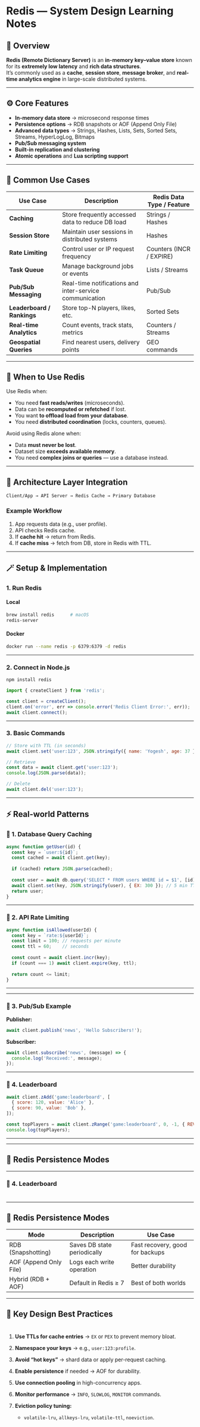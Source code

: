 # Redis — System Design Learning Notes

## 🧠 Overview

**Redis (Remote Dictionary Server)** is an **in-memory key–value store** known for its **extremely low latency** and **rich data structures**.  
It’s commonly used as a **cache**, **session store**, **message broker**, and **real-time analytics engine** in large-scale distributed systems.

---

## ⚙️ Core Features

- **In-memory data store** → microsecond response times  
- **Persistence options** → RDB snapshots or AOF (Append Only File)  
- **Advanced data types** → Strings, Hashes, Lists, Sets, Sorted Sets, Streams, HyperLogLog, Bitmaps  
- **Pub/Sub messaging system**  
- **Built-in replication and clustering**  
- **Atomic operations** and **Lua scripting support**

---

## 🧩 Common Use Cases

| Use Case | Description | Redis Data Type / Feature |
|-----------|--------------|----------------------------|
| **Caching** | Store frequently accessed data to reduce DB load | Strings / Hashes |
| **Session Store** | Maintain user sessions in distributed systems | Hashes |
| **Rate Limiting** | Control user or IP request frequency | Counters (INCR / EXPIRE) |
| **Task Queue** | Manage background jobs or events | Lists / Streams |
| **Pub/Sub Messaging** | Real-time notifications and inter-service communication | Pub/Sub |
| **Leaderboard / Rankings** | Store top-N players, likes, etc. | Sorted Sets |
| **Real-time Analytics** | Count events, track stats, metrics | Counters / Streams |
| **Geospatial Queries** | Find nearest users, delivery points | GEO commands |

---

## 🚦 When to Use Redis

Use Redis when:
- You need **fast reads/writes** (microseconds).
- Data can be **recomputed or refetched** if lost.
- You want **to offload load from your database**.
- You need **distributed coordination** (locks, counters, queues).

Avoid using Redis alone when:
- Data **must never be lost**.
- Dataset size **exceeds available memory**.
- You need **complex joins or queries** — use a database instead.

---

## 🧱 Architecture Layer Integration

```text
Client/App → API Server → Redis Cache → Primary Database
```

### Example Workflow

1. App requests data (e.g., user profile).
2. API checks Redis cache.
3. If **cache hit** → return from Redis.
4. If **cache miss** → fetch from DB, store in Redis with TTL.

---

## 🪄 Setup & Implementation

### 1. Run Redis

#### Local

```bash
brew install redis      # macOS
redis-server
```

#### Docker

```bash
docker run --name redis -p 6379:6379 -d redis
```

---

### 2. Connect in Node.js

```bash
npm install redis
```

```javascript
import { createClient } from 'redis';

const client = createClient();
client.on('error', err => console.error('Redis Client Error:', err));
await client.connect();
```

---

### 3. Basic Commands

```javascript
// Store with TTL (in seconds)
await client.set('user:123', JSON.stringify({ name: 'Yogesh', age: 37 }), { EX: 60 });

// Retrieve
const data = await client.get('user:123');
console.log(JSON.parse(data));

// Delete
await client.del('user:123');
```

---

## ⚡️ Real-world Patterns

### 🧠 1. Database Query Caching

```javascript
async function getUser(id) {
  const key = `user:${id}`;
  const cached = await client.get(key);
  
  if (cached) return JSON.parse(cached);
  
  const user = await db.query('SELECT * FROM users WHERE id = $1', [id]);
  await client.set(key, JSON.stringify(user), { EX: 300 }); // 5 min TTL
  return user;
}
```

---

### 🚦 2. API Rate Limiting

```javascript
async function isAllowed(userId) {
  const key = `rate:${userId}`;
  const limit = 100; // requests per minute
  const ttl = 60;    // seconds
  
  const count = await client.incr(key);
  if (count === 1) await client.expire(key, ttl);
  
  return count <= limit;
}
```

* * *

---

### 💬 3. Pub/Sub Example

**Publisher:**

```javascript
await client.publish('news', 'Hello Subscribers!');
```

**Subscriber:**

```javascript
await client.subscribe('news', (message) => {
  console.log('Received:', message);
});
```

---

### 🧾 4. Leaderboard

```javascript
await client.zAdd('game:leaderboard', [
  { score: 120, value: 'Alice' },
  { score: 90, value: 'Bob' },
]);

const topPlayers = await client.zRange('game:leaderboard', 0, -1, { REV: true });
console.log(topPlayers);
```

---



---

## 🧮 Redis Persistence Modes

* * *

### 🧾 4. Leaderboard

# 

---

## 🧮 Redis Persistence Modes

| Mode | Description | Use Case |
| --- | --- | --- |
| RDB (Snapshotting) | Saves DB state periodically | Fast recovery, good for backups |
| AOF (Append Only File) | Logs each write operation | Better durability |
| Hybrid (RDB + AOF) | Default in Redis ≥ 7 | Best of both worlds |

* * *

## 🧠 Key Design Best Practices

# 

1.  **Use TTLs for cache entries** → `EX` or `PEX` to prevent memory bloat.
    
2.  **Namespace your keys** → e.g., `user:123:profile`.
    
3.  **Avoid “hot keys”** → shard data or apply per-request caching.
    
4.  **Enable persistence** if needed → AOF for durability.
    
5.  **Use connection pooling** in high-concurrency apps.
    
6.  **Monitor performance** → `INFO`, `SLOWLOG`, `MONITOR` commands.
    
7.  **Eviction policy tuning:**
    
    *   `volatile-lru`, `allkeys-lru`, `volatile-ttl`, `noeviction`.
        


